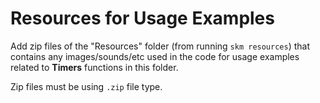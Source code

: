 # Resources for Usage Examples

Add zip files of the "Resources" folder (from running `skm resources`) that contains any images/sounds/etc used in the code for usage examples related to **Timers** functions in this folder.

Zip files must be using `.zip` file type.
